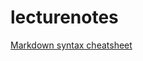 # lecturenotes

[Markdown syntax cheatsheet](https://github.com/adam-p/markdown-here/wiki/Markdown-Cheatsheet)
